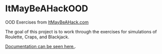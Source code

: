 # ItMayBeAHackOOD
OOD Exercises from [ItMayBeAHack.com](http://buildingskills.itmaybeahack.com/book/oodesign-3.1/html/index.html)

The goal of this project is to work through the exercises for simulations of Roulette, Craps, and Blackjack.

[Documentation can be seen here.](https://naphier.github.io/ItMayBeAHackOOD/index.html).
